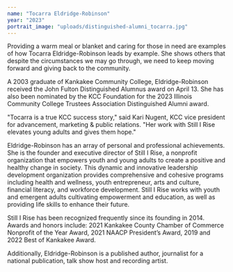 ```yaml
---
name: "Tocarra Eldridge-Robinson"
year: "2023"
portrait_image: "uploads/distinguished-alumni_tocarra.jpg"
---
```


Providing a warm meal or blanket and caring for those in need are examples of how Tocarra Eldridge-Robinson leads by example. She shows others that despite the circumstances we may go through, we need to keep moving forward and giving back to the community.

A 2003 graduate of Kankakee Community College, Eldridge-Robinson received the John Fulton Distinguished Alumnus award on April 13. She has also been nominated by the KCC Foundation for the 2023 Illinois Community College Trustees Association Distinguished Alumni award.

"Tocarra is a true KCC success story," said Kari Nugent, KCC vice president for advancement, marketing & public relations. "Her work with Still I Rise elevates young adults and gives them hope."

Eldridge-Robinson has an array of personal and professional achievements. She is the founder and executive director of Still I Rise, a nonprofit organization that empowers youth and young adults to create a positive and healthy change in society. This dynamic and innovative leadership development organization provides comprehensive and cohesive programs including health and wellness, youth entrepreneur, arts and culture, financial literacy, and workforce development. Still I Rise works with youth and emergent adults cultivating empowerment and education, as well as providing life skills to enhance their future.

Still I Rise has been recognized frequently since its founding in 2014. Awards and honors include: 2021 Kankakee County Chamber of Commerce Nonprofit of the Year Award, 2021 NAACP President’s Award, 2019 and 2022 Best of Kankakee Award.

Additionally, Eldridge-Robinson is a published author, journalist for a national publication, talk show host and recording artist.
